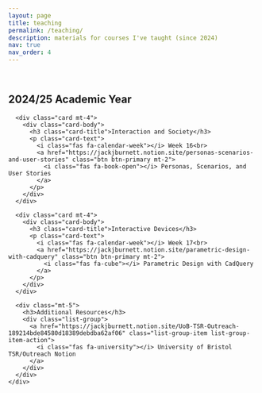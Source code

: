 ```yaml
---
layout: page
title: teaching
permalink: /teaching/
description: materials for courses I've taught (since 2024)
nav: true
nav_order: 4
---
```


<div class="teaching">
  <div class="row">
    <div class="col-sm-12 col-md-8">
      <h2>2024/25 Academic Year</h2>
      
      <div class="card mt-4">
        <div class="card-body">
          <h3 class="card-title">Interaction and Society</h3>
          <p class="card-text">
            <i class="fas fa-calendar-week"></i> Week 16<br>
            <a href="https://jackjburnett.notion.site/personas-scenarios-and-user-stories" class="btn btn-primary mt-2">
              <i class="fas fa-book-open"></i> Personas, Scenarios, and User Stories
            </a>
          </p>
        </div>
      </div>

      <div class="card mt-4">
        <div class="card-body">
          <h3 class="card-title">Interactive Devices</h3>
          <p class="card-text">
            <i class="fas fa-calendar-week"></i> Week 17<br>
            <a href="https://jackjburnett.notion.site/parametric-design-with-cadquery" class="btn btn-primary mt-2">
              <i class="fas fa-cube"></i> Parametric Design with CadQuery
            </a>
          </p>
        </div>
      </div>

      <div class="mt-5">
        <h3>Additional Resources</h3>
        <div class="list-group">
          <a href="https://jackjburnett.notion.site/UoB-TSR-Outreach-189214bde84580d18389debdba62af06" class="list-group-item list-group-item-action">
            <i class="fas fa-university"></i> University of Bristol TSR/Outreach Notion
          </a>
        </div>
      </div>
    </div>
  </div>
</div>

<style>
.teaching {
  padding: 1rem 0;
}

.card {
  border: 1px solid #e9ecef;
  border-radius: 0.5rem;
  transition: transform 0.2s ease-in-out, box-shadow 0.2s ease-in-out;
}

.card:hover {
  transform: translateY(-2px);
  box-shadow: 0 4px 15px rgba(0, 0, 0, 0.1);
}

.card-title {
  color: #2c3e50;
  margin-bottom: 1rem;
}

.btn-primary {
  background-color: #3498db;
  border: none;
  padding: 0.5rem 1rem;
  border-radius: 0.3rem;
  text-decoration: none;
  display: inline-block;
  margin-top: 0.5rem;
}

.btn-primary:hover {
  background-color: #2980b9;
}

.list-group-item {
  border-left: none;
  border-right: none;
  padding: 1rem 1.25rem;
  color: #2c3e50;
  text-decoration: none;
  transition: all 0.2s ease-in-out;
}

.list-group-item:hover {
  background-color: #f8f9fa;
  color: #3498db;
}

.fas {
  margin-right: 0.5rem;
  width: 1.2em;
  text-align: center;
}
</style>
